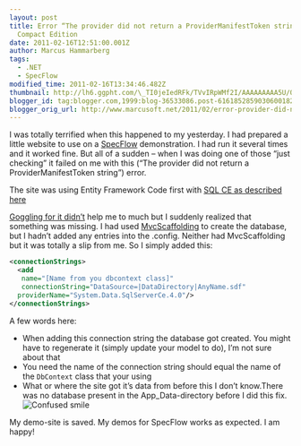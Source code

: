```yaml
---
layout: post
title: Error “The provider did not return a ProviderManifestToken string” with SQL
  Compact Edition
date: 2011-02-16T12:51:00.001Z
author: Marcus Hammarberg
tags:
  - .NET
  - SpecFlow
modified_time: 2011-02-16T13:34:46.482Z
thumbnail: http://lh6.ggpht.com/\_TI0jeIedRFk/TVvIRpWMf2I/AAAAAAAAA5U/Qa9CiARpmHw/s72-c/wlEmoticon-confusedsmile%5B2%5D.png?imgmax=800
blogger_id: tag:blogger.com,1999:blog-36533086.post-6161852859030600182
blogger_orig_url: http://www.marcusoft.net/2011/02/error-provider-did-not-return.html
---
```



I was totally terrified when this happened to my yesterday. I had prepared a little website to use on a <a href="http://www.specflow.org" target="_blank">SpecFlow</a> demonstration. I had run it several times and it worked fine. But all of a sudden – when I was doing one of those “just checking” it failed on me with this (“The provider did not return a ProviderManifestToken string”) error.

The site was using Entity Framework Code first with <a href="http://weblogs.asp.net/scottgu/archive/2011/01/11/vs-2010-sp1-and-sql-ce.aspx" target="_blank">SQL CE as described here</a>

<a href="http://www.google.se/search?sourceid=chrome&amp;ie=UTF-8&amp;q=The+provider+did+not+return+a+ProviderManifestToken+string" target="_blank">Goggling for it didn’t</a> help me to much but I suddenly realized that something was missing. I had used <a href="http://blog.stevensanderson.com/2011/01/28/mvcscaffolding-one-to-many-relationships/" target="_blank">MvcScaffolding</a> to create the database, but I hadn’t added any entries into the .config. Neither had MvcScaffolding but it was totally a slip from me. So I simply added this:

```xml
<connectionStrings>
  <add
   name="[Name from you dbcontext class]"
   connectionString="DataSource=|DataDirectory|AnyName.sdf"
  providerName="System.Data.SqlServerCe.4.0"/>
</connectionStrings>
```

A few words here:

- When adding this connection string the database got created. You might have to regenerate it (simply update your model to do), I’m not sure about that
- You need the name of the connection string should equal the name of the `DbContext` class that your using
- What or where the site got it’s data from before this I don’t know.There was no database present in the App_Data-directory before I did this fix. <img src="http://lh6.ggpht.com/_TI0jeIedRFk/TVvIRpWMf2I/AAAAAAAAA5U/Qa9CiARpmHw/wlEmoticon-confusedsmile%5B2%5D.png?imgmax=800" class="wlEmoticon wlEmoticon-confusedsmile" style="border-bottom-style: none; border-right-style: none; border-top-style: none; border-left-style: none" alt="Confused smile" />

My demo-site is saved. My demos for SpecFlow works as expected. I am happy!
